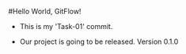 #Hello World, GitFlow! 

- This is my 'Task-01' commit.

- Our project is going to be released. Version 0.1.0